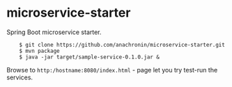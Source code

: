 # microservice-starter
Spring Boot microservice starter.

        $ git clone https://github.com/anachronin/microservice-starter.git
        $ mvn package
        $ java -jar target/sample-service-0.1.0.jar & 

Browse to <code>http:/hostname:8080/index.html</code> - page let you try test-run the services.
